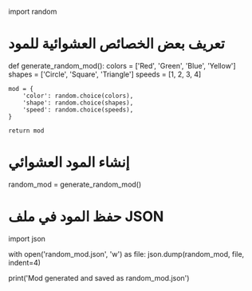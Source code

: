 import random

# تعريف بعض الخصائص العشوائية للمود
def generate_random_mod():
    colors = ['Red', 'Green', 'Blue', 'Yellow']
    shapes = ['Circle', 'Square', 'Triangle']
    speeds = [1, 2, 3, 4]

    mod = {
        'color': random.choice(colors),
        'shape': random.choice(shapes),
        'speed': random.choice(speeds),
    }

    return mod

# إنشاء المود العشوائي
random_mod = generate_random_mod()

# حفظ المود في ملف JSON
import json

with open('random_mod.json', 'w') as file:
    json.dump(random_mod, file, indent=4)

print('Mod generated and saved as random_mod.json')
